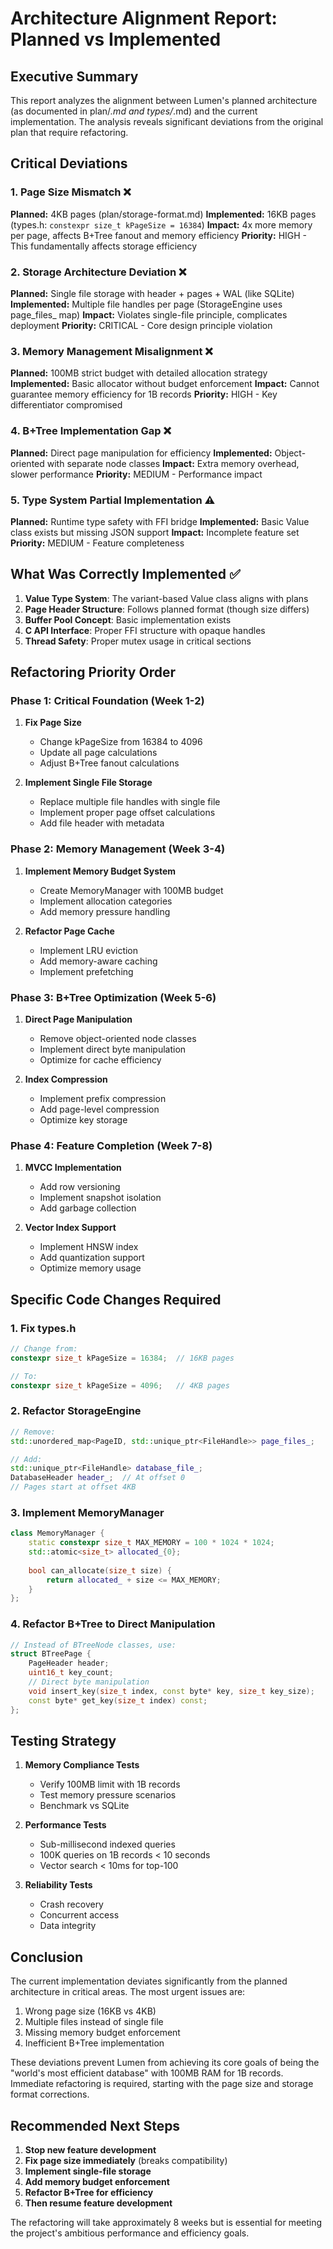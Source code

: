 # Architecture Alignment Report: Planned vs Implemented

## Executive Summary

This report analyzes the alignment between Lumen's planned architecture (as documented in plan/*.md and types/*.md) and the current implementation. The analysis reveals significant deviations from the original plan that require refactoring.

## Critical Deviations

### 1. Page Size Mismatch ❌
**Planned:** 4KB pages (plan/storage-format.md)
**Implemented:** 16KB pages (types.h: `constexpr size_t kPageSize = 16384`)
**Impact:** 4x more memory per page, affects B+Tree fanout and memory efficiency
**Priority:** HIGH - This fundamentally affects storage efficiency

### 2. Storage Architecture Deviation ❌
**Planned:** Single file storage with header + pages + WAL (like SQLite)
**Implemented:** Multiple file handles per page (StorageEngine uses page_files_ map)
**Impact:** Violates single-file principle, complicates deployment
**Priority:** CRITICAL - Core design principle violation

### 3. Memory Management Misalignment ❌
**Planned:** 100MB strict budget with detailed allocation strategy
**Implemented:** Basic allocator without budget enforcement
**Impact:** Cannot guarantee memory efficiency for 1B records
**Priority:** HIGH - Key differentiator compromised

### 4. B+Tree Implementation Gap ❌
**Planned:** Direct page manipulation for efficiency
**Implemented:** Object-oriented with separate node classes
**Impact:** Extra memory overhead, slower performance
**Priority:** MEDIUM - Performance impact

### 5. Type System Partial Implementation ⚠️
**Planned:** Runtime type safety with FFI bridge
**Implemented:** Basic Value class exists but missing JSON support
**Impact:** Incomplete feature set
**Priority:** MEDIUM - Feature completeness

## What Was Correctly Implemented ✅

1. **Value Type System**: The variant-based Value class aligns with plans
2. **Page Header Structure**: Follows planned format (though size differs)
3. **Buffer Pool Concept**: Basic implementation exists
4. **C API Interface**: Proper FFI structure with opaque handles
5. **Thread Safety**: Proper mutex usage in critical sections

## Refactoring Priority Order

### Phase 1: Critical Foundation (Week 1-2)
1. **Fix Page Size**
   - Change kPageSize from 16384 to 4096
   - Update all page calculations
   - Adjust B+Tree fanout calculations

2. **Implement Single File Storage**
   - Replace multiple file handles with single file
   - Implement proper page offset calculations
   - Add file header with metadata

### Phase 2: Memory Management (Week 3-4)
1. **Implement Memory Budget System**
   - Create MemoryManager with 100MB budget
   - Implement allocation categories
   - Add memory pressure handling

2. **Refactor Page Cache**
   - Implement LRU eviction
   - Add memory-aware caching
   - Implement prefetching

### Phase 3: B+Tree Optimization (Week 5-6)
1. **Direct Page Manipulation**
   - Remove object-oriented node classes
   - Implement direct byte manipulation
   - Optimize for cache efficiency

2. **Index Compression**
   - Implement prefix compression
   - Add page-level compression
   - Optimize key storage

### Phase 4: Feature Completion (Week 7-8)
1. **MVCC Implementation**
   - Add row versioning
   - Implement snapshot isolation
   - Add garbage collection

2. **Vector Index Support**
   - Implement HNSW index
   - Add quantization support
   - Optimize memory usage

## Specific Code Changes Required

### 1. Fix types.h
```cpp
// Change from:
constexpr size_t kPageSize = 16384;  // 16KB pages

// To:
constexpr size_t kPageSize = 4096;   // 4KB pages
```

### 2. Refactor StorageEngine
```cpp
// Remove:
std::unordered_map<PageID, std::unique_ptr<FileHandle>> page_files_;

// Add:
std::unique_ptr<FileHandle> database_file_;
DatabaseHeader header_;  // At offset 0
// Pages start at offset 4KB
```

### 3. Implement MemoryManager
```cpp
class MemoryManager {
    static constexpr size_t MAX_MEMORY = 100 * 1024 * 1024;
    std::atomic<size_t> allocated_{0};
    
    bool can_allocate(size_t size) {
        return allocated_ + size <= MAX_MEMORY;
    }
};
```

### 4. Refactor B+Tree to Direct Manipulation
```cpp
// Instead of BTreeNode classes, use:
struct BTreePage {
    PageHeader header;
    uint16_t key_count;
    // Direct byte manipulation
    void insert_key(size_t index, const byte* key, size_t key_size);
    const byte* get_key(size_t index) const;
};
```

## Testing Strategy

1. **Memory Compliance Tests**
   - Verify 100MB limit with 1B records
   - Test memory pressure scenarios
   - Benchmark vs SQLite

2. **Performance Tests**
   - Sub-millisecond indexed queries
   - 100K queries on 1B records < 10 seconds
   - Vector search < 10ms for top-100

3. **Reliability Tests**
   - Crash recovery
   - Concurrent access
   - Data integrity

## Conclusion

The current implementation deviates significantly from the planned architecture in critical areas. The most urgent issues are:

1. Wrong page size (16KB vs 4KB)
2. Multiple files instead of single file
3. Missing memory budget enforcement
4. Inefficient B+Tree implementation

These deviations prevent Lumen from achieving its core goals of being the "world's most efficient database" with 100MB RAM for 1B records. Immediate refactoring is required, starting with the page size and storage format corrections.

## Recommended Next Steps

1. **Stop new feature development**
2. **Fix page size immediately** (breaks compatibility)
3. **Implement single-file storage**
4. **Add memory budget enforcement**
5. **Refactor B+Tree for efficiency**
6. **Then resume feature development**

The refactoring will take approximately 8 weeks but is essential for meeting the project's ambitious performance and efficiency goals.